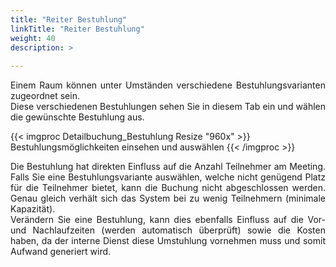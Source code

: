 ```yaml
---
title: "Reiter Bestuhlung"
linkTitle: "Reiter Bestuhlung"
weight: 40
description: >
    
---
```

<p style="text-align: justify">
Einem Raum können unter Umständen verschiedene Bestuhlungsvarianten zugeordnet sein. </br>
Diese verschiedenen Bestuhlungen sehen Sie in diesem Tab ein und wählen die gewünschte Bestuhlung aus. </p>

{{< imgproc Detailbuchung_Bestuhlung Resize "960x" >}}
Bestuhlungsmöglichkeiten einsehen und auswählen
{{< /imgproc >}}

<p style="text-align: justify">
Die Bestuhlung hat direkten Einfluss auf die Anzahl Teilnehmer am Meeting. Falls Sie eine Bestuhlungsvariante auswählen, welche nicht genügend Platz für die Teilnehmer bietet, kann die Buchung nicht abgeschlossen werden. Genau gleich verhält sich das System bei zu wenig Teilnehmern (minimale Kapazität). </br>
Verändern Sie eine Bestuhlung, kann dies ebenfalls Einfluss auf die Vor- und Nachlaufzeiten (werden automatisch überprüft) sowie die Kosten haben, da der interne Dienst diese Umstuhlung vornehmen muss und somit Aufwand generiert wird. </p>
